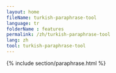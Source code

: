 ```yaml
---
layout: home
fileName: turkish-paraphrase-tool
language: tr
folderName : features
permalink: /zh/turkish-paraphrase-tool
lang: zh
tool: turkish-paraphrase-tool
---
```

{% include section/paraphrase.html %}